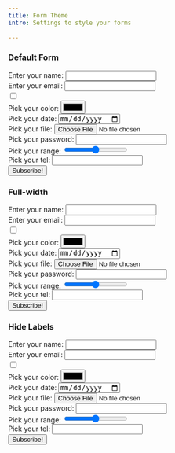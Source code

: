 ```yaml
---
title: Form Theme
intro: Settings to style your forms
  
---
```

### Default Form

<form action="" method="get" class="form-theme">
  <div class="form-example">
    <label for="name">Enter your name: </label>
    <input type="text" name="name" id="name" required />
  </div>
  <div class="form-example">
    <label for="email">Enter your email: </label>
    <input type="email" name="email" id="email" required />
  </div>
  <div class="form-example">
    <input type="checkbox" value="checkbox" />
  </div>
  <div class="form-example">
    <label for="name">Pick your color:</label>
    <input type="color" name="color" value="color" />
  </div>
  <div class="form-example">
    <label for="date">Pick your date:</label>
    <input name="date" type="date"  />
  </div>
  <div class="form-example">
    <label for="file">Pick your file:</label>
    <input name="file" type="file"  />
  </div>
  <div class="form-example">
    <label for="password">Pick your password:</label>
    <input name="password" type="password"  />
  </div>
  <div class="form-example">
    <label for="range">Pick your range:</label>
    <input name="range" type="range"  />
  </div>
  <div class="form-example">
    <label for="tel">Pick your tel:</label>
    <input name="tel" type="tel"  />
  </div>
  <div class="form-example">
    <input type="submit" value="Subscribe!" />
  </div>
</form>

<div class="rule"></div>

### Full-width

<form action="" method="get" class="form-theme form-theme--full-width">
  <div class="form-example">
    <label for="name">Enter your name: </label>
    <input type="text" name="name" id="name" required />
  </div>
  <div class="form-example">
    <label for="email">Enter your email: </label>
    <input type="email" name="email" id="email" required />
  </div>
  <div class="form-example">
    <input type="checkbox" value="checkbox" />
  </div>
  <div class="form-example">
    <label for="name">Pick your color:</label>
    <input type="color" name="color" value="color" />
  </div>
  <div class="form-example">
    <label for="date">Pick your date:</label>
    <input name="date" type="date"  />
  </div>
  <div class="form-example">
    <label for="file">Pick your file:</label>
    <input name="file" type="file"  />
  </div>
  <div class="form-example">
    <label for="password">Pick your password:</label>
    <input name="password" type="password"  />
  </div>
  <div class="form-example">
    <label for="range">Pick your range:</label>
    <input name="range" type="range"  />
  </div>
  <div class="form-example">
    <label for="tel">Pick your tel:</label>
    <input name="tel" type="tel"  />
  </div>
  <div class="form-example">
    <input type="submit" value="Subscribe!" />
  </div>
</form>

<div class="rule"></div>

### Hide Labels

<form action="" method="get" class="form-theme form-theme--hide-labels">
  <div class="form-example">
    <label for="name">Enter your name: </label>
    <input type="text" name="name" id="name" required />
  </div>
  <div class="form-example">
    <label for="email">Enter your email: </label>
    <input type="email" name="email" id="email" required />
  </div>
  <div class="form-example">
    <input type="checkbox" value="checkbox" />
  </div>
  <div class="form-example">
    <label for="name">Pick your color:</label>
    <input type="color" name="color" value="color" />
  </div>
  <div class="form-example">
    <label for="date">Pick your date:</label>
    <input name="date" type="date"  />
  </div>
  <div class="form-example">
    <label for="file">Pick your file:</label>
    <input name="file" type="file"  />
  </div>
  <div class="form-example">
    <label for="password">Pick your password:</label>
    <input name="password" type="password"  />
  </div>
  <div class="form-example">
    <label for="range">Pick your range:</label>
    <input name="range" type="range"  />
  </div>
  <div class="form-example">
    <label for="tel">Pick your tel:</label>
    <input name="tel" type="tel"  />
  </div>
  <div class="form-example">
    <input type="submit" value="Subscribe!" />
  </div>
</form>

